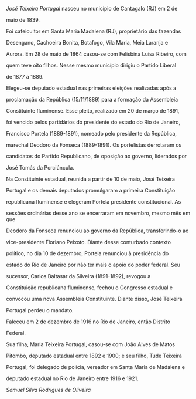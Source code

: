 

*José Teixeira Portugal* nasceu no município de Cantagalo (RJ) em 2 de

maio de 1839.



Foi cafeicultor em Santa Maria Madalena (RJ), proprietário das fazendas

Desengano, Cachoeira Bonita, Botafogo, Vila Maria, Meia Laranja e

Aurora. Em 28 de maio de 1864 casou-se com Felisbina Luísa Ribeiro, com

quem teve oito filhos. Nesse mesmo município dirigiu o Partido Liberal

de 1877 a 1889.



Elegeu-se deputado estadual nas primeiras eleições realizadas após a

proclamação da República (15/11/1889) para a formação da Assembleia

Constituinte fluminense. Esse pleito, realizado em 20 de março de 1891,

foi vencido pelos partidários do presidente do estado do Rio de Janeiro,

Francisco Portela (1889-1891), nomeado pelo presidente da República,

marechal Deodoro da Fonseca (1889-1891). Os portelistas derrotaram os

candidatos do Partido Republicano, de oposição ao governo, liderados por

José Tomás da Porciúncula.



Na Constituinte estadual, reunida a partir de 10 de maio, José Teixeira

Portugal e os demais deputados promulgaram a primeira Constituição

republicana fluminense e elegeram Portela presidente constitucional. As

sessões ordinárias desse ano se encerraram em novembro, mesmo mês em que

Deodoro da Fonseca renunciou ao governo da República, transferindo-o ao

vice-presidente Floriano Peixoto. Diante desse conturbado contexto

político, no dia 10 de dezembro, Portela renunciou à presidência do

estado do Rio de Janeiro por não ter mais o apoio do poder federal. Seu

sucessor, Carlos Baltasar da Silveira (1891-1892), revogou a

Constituição republicana fluminense, fechou o Congresso estadual e

convocou uma nova Assembleia Constituinte. Diante disso, José Teixeira

Portugal perdeu o mandato.



Faleceu em 2 de dezembro de 1916 no Rio de Janeiro, então Distrito

Federal.



Sua filha, Maria Teixeira Portugal, casou-se com João Alves de Matos

Pitombo, deputado estadual entre 1892 e 1900; e seu filho, Tude Teixeira

Portugal, foi delegado de polícia, vereador em Santa Maria de Madalena e

deputado estadual no Rio de Janeiro entre 1916 e 1921.



*Samuel Silva Rodrigues de Oliveira*



